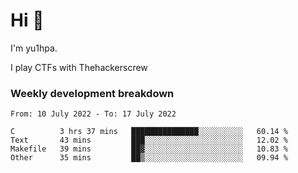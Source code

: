 # Hi 👋

I'm yu1hpa.

I play CTFs with Thehackerscrew

### Weekly development breakdown

<!--START_SECTION:waka-->

```text
From: 10 July 2022 - To: 17 July 2022

C          3 hrs 37 mins   ███████████████░░░░░░░░░░   60.14 %
Text       43 mins         ███░░░░░░░░░░░░░░░░░░░░░░   12.02 %
Makefile   39 mins         ██▓░░░░░░░░░░░░░░░░░░░░░░   10.83 %
Other      35 mins         ██▒░░░░░░░░░░░░░░░░░░░░░░   09.94 %
```

<!--END_SECTION:waka-->

